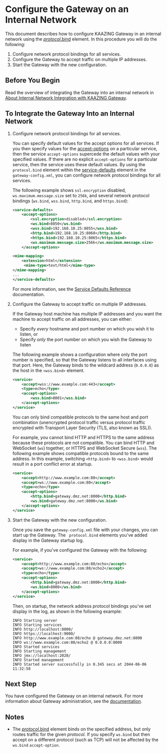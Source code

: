 Configure the Gateway on an Internal Network
==============================================================================================================

This document describes how to configure KAAZING Gateway in an internal network using the [*protocol*.bind](../admin-reference/r_configure_gateway_service.md#protocolbind) element. In this procedure you will do the following:

1.  Configure network protocol bindings for all services.
2.  Configure the Gateway to accept traffic on multiple IP addresses.
3.  Start the Gateway with the new configuration.

Before You Begin
----------------

Read the overview of integrating the Gateway into an internal network in [About Internal Network Integration with KAAZING Gateway](u_protocol_binding.md).

To Integrate the Gateway Into an Internal Network
----------------------------------------------------------------------------------

1.  Configure network protocol bindings for all services.

    You can specify default values for the accept options for all services. If you then specify values for the [accept-options](../admin-reference/r_configure_gateway_service.md#accept-options-and-connect-options) on a particular service, then the service `accept-options` supercede the default values with your specified values. If there are no explicit `accept-options` for a particular service, then the service uses these default values. By using the `protocol.bind` element within the [service-defaults](../admin-reference/r_configure_gateway_service_defaults.md) element in the `gateway-config.xml`, you can configure network protocol bindings for all services.

    The following example shows `ssl.encryption` disabled, `ws.maximum.message.size` set to `256k`, and several network protocol bindings (`ws.bind`, `wss.bind`, `http.bind`, and `https.bind`):

    ``` xml
    <service-defaults>
        <accept-options>
            <ssl.encryption>disabled</ssl.encryption>
            <ws.bind>8050</ws.bind>
            <wss.bind>192.168.10.25:8055</wss.bind>
            <http.bind>192.168.10.25:8060</http.bind>
            <https.bind>192.168.10.25:8065</https.bind>
            <ws.maximum.message.size>256k</ws.maximum.message.size>
        </accept-options>

    <mime-mapping>
        <extension>html</extension>
         <mime-type>text/html</mime-type>
    </mime-mapping>
    ...
    </service-defaults>
    ```

    For more information, see the [Service Defaults Reference](../admin-reference/r_configure_gateway_service_defaults.md) documentation.

2.  Configure the Gateway to accept traffic on multiple IP addresses.

    If the Gateway host machine has multiple IP addresses and you want the machine to accept traffic on all addresses, you can either:

    -   Specify *every* hostname and port number on which you wish it to listen, or
    -   Specify *only* the port number on which you wish the Gateway to listen

    The following example shows a configuration where only the port number is specified, so that the Gateway listens to all interfaces using that port. Here, the Gateway binds to the wildcard address (`0.0.0.0`) as the host in the `<wss.bind>` element.

    ``` xml
    <service>
        <accept>wss://www.example.com:443</accept>
        <type>echo</type>
        <accept-options>  
            <wss.bind>8001</wss.bind>
        </accept-options>
    </service>
    ```

    You can only bind compatible protocols to the same host and port combination (unencrypted protocol traffic versus protocol traffic encrypted with Transport Layer Security (TLS, also known as SSL)).

    For example, you cannot bind HTTP and HTTPS to the same address because these protocols are not compatible. You can bind HTTP and WebSocket (`ws`) together, or HTTPS and WebSocket Secure (`wss`). The following example shows compatible protocols bound to the same address. In this example, switching `<http.bind>` to `<wss.bind>` would result in a port conflict error at startup.

    ``` xml
    <service>
        <accept>http://www.example.com:80</accept>
        <accept>ws://www.example.com:80</accept>
        <type>echo</type>
        <accept-options>
            <http.bind>gateway.dmz.net:8000</http.bind>
            <ws.bind>gateway.dmz.net:8000</ws.bind>
        </accept-options>
    </service>
    ```

3.  Start the Gateway with the new configuration.

    Once you save the `gateway-config.xml` file with your changes, you can start up the Gateway. The ` protocol.bind` elements you've added display in the Gateway startup log.

    For example, if you've configured the Gateway with the following:

    ``` xml
    <service>
        <accept>http://www.example.com:80/echo</accept>
        <accept>ws://www.example.com:80/echo2</accept>
        <type>echo</type>
        <accept-options>
            <http.bind>gateway.dmz.net:8000</http.bind>
            <ws.bind>8000</ws.bind>
        </accept-options>
    </service>
    ```

    Then, on startup, the network address protocol bindings you've set display in the log, as shown in the following example:

      ```
      INFO Starting server
      INFO Starting services
      INFO http://localhost:8000/
      INFO https://localhost:9000/
      INFO http://www.example.com:80/echo @ gateway.dmz.net:8000
      INFO ws://www.example.com:80/echo2 @ 0.0.0.0:8000
      INFO Started services
      INFO Starting management
      INFO jmx://localhost:2020/
      INFO Started management
      INFO Started server successfully in 0.345 secs at 2044-06-06 11:32:58
       ```

Next Step
--------------------------------

You have configured the Gateway on an internal network. For more information about Gateway administration, see the [documentation](../index.md).

Notes
-----

-   The [*protocol*.bind](../admin-reference/r_configure_gateway_service.md#protocolbind) element binds on the specified address, but only routes traffic for the given *protocol*. If you specify `ws.bind` but then accept on a different protocol (such as TCP) will not be affected by the `ws.bind` `accept-option`.
